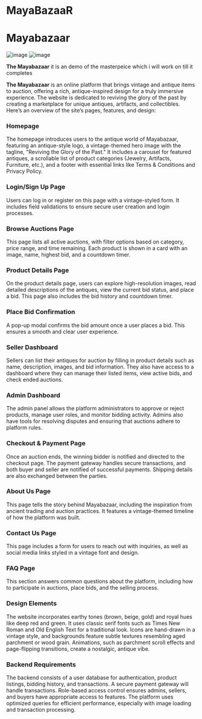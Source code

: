 ﻿# MayaBazaaR
# Mayabazaar
![image](https://github.com/user-attachments/assets/eb318aea-82b3-4c95-8ce9-0fe9df833cda)
![image](https://github.com/user-attachments/assets/8efbfd68-66ee-42c0-b2f6-593e95d0496e)


**The Mayabazaar** it is an demo of the masterpeice which i will work on till it completes 

**The Mayabazaar** is an online platform that brings vintage and antique items to auction, offering a rich, antique-inspired design for a truly immersive experience. The website is dedicated to reviving the glory of the past by creating a marketplace for unique antiques, artifacts, and collectibles. Here’s an overview of the site’s pages, features, and design:

### **Homepage**
The homepage introduces users to the antique world of Mayabazaar, featuring an antique-style logo, a vintage-themed hero image with the tagline, "Reviving the Glory of the Past." It includes a carousel for featured antiques, a scrollable list of product categories (Jewelry, Artifacts, Furniture, etc.), and a footer with essential links like Terms & Conditions and Privacy Policy.

### **Login/Sign Up Page**
Users can log in or register on this page with a vintage-styled form. It includes field validations to ensure secure user creation and login processes.

### **Browse Auctions Page**
This page lists all active auctions, with filter options based on category, price range, and time remaining. Each product is shown in a card with an image, name, highest bid, and a countdown timer.

### **Product Details Page**
On the product details page, users can explore high-resolution images, read detailed descriptions of the antiques, view the current bid status, and place a bid. This page also includes the bid history and countdown timer.

### **Place Bid Confirmation**
A pop-up modal confirms the bid amount once a user places a bid. This ensures a smooth and clear user experience.

### **Seller Dashboard**
Sellers can list their antiques for auction by filling in product details such as name, description, images, and bid information. They also have access to a dashboard where they can manage their listed items, view active bids, and check ended auctions.

### **Admin Dashboard**
The admin panel allows the platform administrators to approve or reject products, manage user roles, and monitor bidding activity. Admins also have tools for resolving disputes and ensuring that auctions adhere to platform rules.

### **Checkout & Payment Page**
Once an auction ends, the winning bidder is notified and directed to the checkout page. The payment gateway handles secure transactions, and both buyer and seller are notified of successful payments. Shipping details are also exchanged between the parties.

### **About Us Page**
This page tells the story behind Mayabazaar, including the inspiration from ancient trading and auction practices. It features a vintage-themed timeline of how the platform was built.

### **Contact Us Page**
This page includes a form for users to reach out with inquiries, as well as social media links styled in a vintage font and design.

### **FAQ Page**
This section answers common questions about the platform, including how to participate in auctions, place bids, and the selling process.

### **Design Elements**
The website incorporates earthy tones (brown, beige, gold) and royal hues like deep red and green. It uses classic serif fonts such as Times New Roman and Old English Text for a traditional look. Icons are hand-drawn in a vintage style, and backgrounds feature subtle textures resembling aged parchment or wood grain. Animations, such as parchment scroll effects and page-flipping transitions, create a nostalgic, antique vibe.

### **Backend Requirements**
The backend consists of a user database for authentication, product listings, bidding history, and transactions. A secure payment gateway will handle transactions. Role-based access control ensures admins, sellers, and buyers have appropriate access to features. The platform uses optimized queries for efficient performance, especially with image loading and transaction processing.

